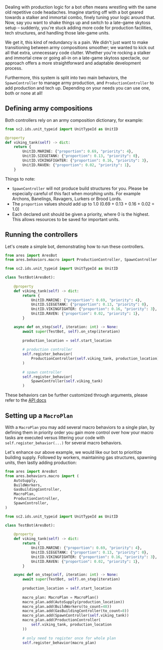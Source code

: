 
Dealing with production logic for a bot often means wrestling with the same old repetitive code headaches. 
Imagine starting off with a bot geared towards a stalker and immortal combo, finely tuning your logic around
that. Now, say you want to shake things up and switch to a late-game skytoss setup – suddenly, you're 
stuck adding more code for production facilities, tech structures, and handling those late-game units.

We get it, this kind of redundancy is a pain. We didn't just 
want to make transitioning between army compositions smoother; we wanted to kick out all that extra, 
unnecessary code clutter. Whether you're rocking a stalker and immortal crew or going all-in on a late-game 
skytoss spectacle, our approach offers a more straightforward and adaptable development process.

Furthermore, this system is split into two main behaviors, the `SpawnController` to manage army production,
and `ProductionController` to add production and tech up. Depending on your needs you can use one, both or
none at all!

## Defining army compositions
Both controllers rely on an army composition dictionary, for example:
```python
from sc2.ids.unit_typeid import UnitTypeId as UnitID

@property
def viking_tank(self) -> dict:
    return {
        UnitID.MARINE: {"proportion": 0.69, "priority": 4},
        UnitID.SIEGETANK: {"proportion": 0.13, "priority": 0},
        UnitID.VIKINGFIGHTER: {"proportion": 0.16, "priority": 3},
        UnitID.RAVEN: {"proportion": 0.02, "priority": 1},
    }

```
Things to note:

 - `SpawnController` will not produce build structures for you. Please be especially careful
of this fact when morphing units. For example Archons, Banelings, Ravagers, Lurkers or Brood Lords.
 - The `proportion` values should add up to 1.0 (0.69 + 0.13 + 0.16 + 0.02 = 1.0)
 - Each declared unit should be given a priority, where 0 is the highest. This allows resources
to be saved for important units.

## Running the controllers
Let's create a simple bot, demonstrating how to run these controllers.
```python
from ares import AresBot
from ares.behaviors.macro import ProductionController, SpawnController

from sc2.ids.unit_typeid import UnitTypeId as UnitID

class TestBot(AresBot):
    
    @property
    def viking_tank(self) -> dict:
        return {
            UnitID.MARINE: {"proportion": 0.69, "priority": 4},
            UnitID.SIEGETANK: {"proportion": 0.13, "priority": 0},
            UnitID.VIKINGFIGHTER: {"proportion": 0.16, "priority": 3},
            UnitID.RAVEN: {"proportion": 0.02, "priority": 1},
        }

    async def on_step(self, iteration: int) -> None:
        await super(TestBot, self).on_step(iteration)
        
        production_location = self.start_location
        
        # production controller
        self.register_behavior(
            ProductionController(self.viking_tank, production_location)
        )
        
        # spawn controller
        self.register_behavior(
            SpawnController(self.viking_tank)
        )
```

These behaviors can be further customized through arguments, 
please refer to the [API docs](../api_reference/behaviors/macro_behaviors.md)

## Setting up a `MacroPlan`

With a `MacroPlan` you may add several macro behaviors to a single plan, by
defining them in priority order you gain more control over how your macro
tasks are executed versus littering your code with `self.register_behavior(...)`
for several macro behaviors.

Let's enhance our above example, we would like our bot to prioritize building supply.
Followed by workers, maintaining gas structures, spawning units, then lastly adding production:

```python
from ares import AresBot
from ares.behaviors.macro import (
    AutoSupply, 
    BuildWorkers,
    GasBuildingController,
    MacroPlan, 
    ProductionController, 
    SpawnController,
)

from sc2.ids.unit_typeid import UnitTypeId as UnitID

class TestBot(AresBot):
    
    @property
    def viking_tank(self) -> dict:
        return {
            UnitID.MARINE: {"proportion": 0.69, "priority": 4},
            UnitID.SIEGETANK: {"proportion": 0.13, "priority": 0},
            UnitID.VIKINGFIGHTER: {"proportion": 0.16, "priority": 3},
            UnitID.RAVEN: {"proportion": 0.02, "priority": 1},
        }

    async def on_step(self, iteration: int) -> None:
        await super(TestBot, self).on_step(iteration)
        
        production_location = self.start_location
        
        macro_plan: MacroPlan = MacroPlan()
        macro_plan.add(AutoSupply(production_location))
        macro_plan.add(BuildWorkers(to_count=48))
        macro_plan.add(GasBuildingController(to_count=8))
        macro_plan.add(SpawnController(self.viking_tank))
        macro_plan.add(ProductionController(
            self.viking_tank, production_location
        ))
        
        # only need to register once for whole plan
        self.register_behavior(macro_plan)
```


